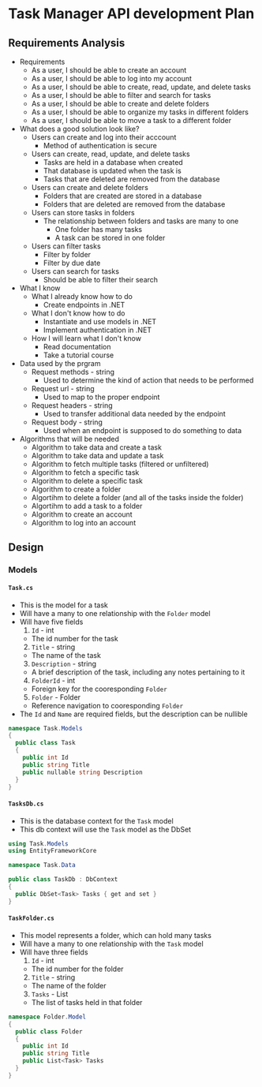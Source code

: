 # Task Manager API development Plan

## Requirements Analysis

* Requirements
  * As a user, I should be able to create an account
  * As a user, I should be able to log into my account
  * As a user, I should be able to create, read, update, and delete tasks
  * As a user, I should be able to filter and search for tasks
  * As a user, I should be able to create and delete folders
  * As a user, I should be able to organize my tasks in different folders
  * As a user, I should be able to move a task to a different folder
* What does a good solution look like?
  * Users can create and log into their acccount
    * Method of authentication is secure
  * Users can create, read, update, and delete tasks
    * Tasks are held in a database when created
    * That database is updated when the task is
    * Tasks that are deleted are removed from the database
  * Users can create and delete folders
    * Folders that are created are stored in a database
    * Folders that are deleted are removed from the database
  * Users can store tasks in folders
    * The relationship between folders and tasks are many to one
      * One folder has many tasks
      * A task can be stored in one folder
  * Users can filter tasks
    * Filter by folder
    * Filter by due date
  * Users can search for tasks
    * Should be able to filter their search
* What I know
  * What I already know how to do
    * Create endpoints in .NET
  * What I don't know how to do
    * Instantiate and use models in .NET
    * Implement authentication in .NET
  * How I will learn what I don't know
    * Read documentation
    * Take a tutorial course
* Data used by the prgram
  * Request methods - string
    * Used to determine the kind of action that needs to be performed
  * Request url - string
    * Used to map to the proper endpoint
  * Request headers - string
    * Used to transfer additional data needed by the endpoint
  * Request body - string
    * Used when an endpoint is supposed to do something to data
* Algorithms that will be needed
  * Algorithm to take data and create a task
  * Algorithm to take data and update a task
  * Algorithm to fetch multiple tasks (filtered or unfiltered)
  * Algorithm to fetch a specific task
  * Algorithm to delete a specific task
  * Algorithm to create a folder
  * Algortihm to delete a folder (and all of the tasks inside the folder)
  * Algortihm to add a task to a folder
  * Algorithm to create an account
  * Algorithm to log into an account

## Design

### Models

#### `Task.cs`

* This is the model for a task
* Will have a many to one relationship with the `Folder` model
* Will have five fields
  1. `Id` - int
    * The id number for the task
  2. `Title` - string
    * The name of the task
  3. `Description` - string
    * A brief description of the task, including any notes pertaining to it
  4. `FolderId` - int
    * Foreign key for the cooresponding `Folder`
  5. `Folder` - Folder
    * Reference navigation to cooresponding `Folder`
* The `Id` and `Name` are required fields, but the description can be nullible

```cs
namespace Task.Models
{
  public class Task
  {
    public int Id
    public string Title
    public nullable string Description
  }
}
```

#### `TasksDb.cs`

* This is the database context for the `Task` model
* This db context will use the `Task` model as the DbSet

```cs
using Task.Models
using EntityFrameworkCore

namespace Task.Data

public class TaskDb : DbContext
{
  public DbSet<Task> Tasks { get and set }
}
```

#### `TaskFolder.cs`

* This model represents a folder, which can hold many tasks
* Will have a many to one relationship with the `Task` model
* Will have three fields
  1. `Id` - int
    * The id number for the folder
  2. `Title` - string
    * The name of the folder
  3. `Tasks` - List<Task>
    * The list of tasks held in that folder

```cs
namespace Folder.Model
{
  public class Folder
  {
    public int Id
    public string Title
    public List<Task> Tasks
  }
}
```


